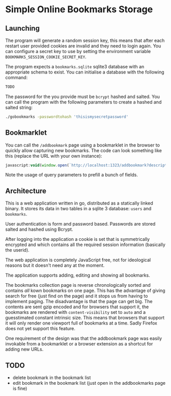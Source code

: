 # Simple Online Bookmarks Storage

## Launching

The program will generate a random session key, this means that after each restart user provided cookies are invalid and they need to login again. You can configure a secret key to use by setting the environment variable `BOOKMARKS_SESSION_COOKIE_SECRET_KEY`.

The program expects a `bookmarks.sqlite` sqlite3 database with an appropriate schema to exist. You can initialise a database with the following command:

```bash
TODO
```

The password for the you provide must be `bcrypt` hashed and salted. You can call the program with the following parameters to create a hashed and salted string:

```bash
./gobookmarks -passwordtohash 'thisismysecretpassword'
```

## Bookmarklet

You can call the `/addbookmark` page using a bookmarklet in the browser to quickly allow capturing new bookmarks. The code can look something like this (replace the URL with your own instance):

```js
javascript:void(window.open(`http://localhost:1323/addbookmark?description=${encodeURIComponent(document.querySelector('meta[name="description"]')?.content  ?? document.querySelector('meta[name="twitter:description"]')?.content ?? "")}&title=${encodeURIComponent(document.title)}&url=${encodeURIComponent(location.href)}`,'Save Bookmark', 'width=700,height=500,left=0,top=0,resizable=yes,toolbar=no,location=no,scrollbars=yes,status=no,menubar=no'));
```

Note the usage of query parameters to prefill a bunch of fields.

## Architecture

This is a web application written in go, distributed as a statically linked binary. It stores its data in two tables in a sqlite 3 database: `users` and `bookmarks`.

User authentication is form and password based. Passwords are stored salted and hashed using Bcrypt.

After logging into the application a cookie is set that is symmetrically encrypted and which contains all the required session information (basically the userid).

The web application is completely JavaScript free, not for ideological reasons but it doesn't need any at the moment.

The application supports adding, editing and showing all bookmarks.

The bookmarks collection page is reverse chronologically sorted and contains _all_ kown bookmarks on one page. This has the advantage of giving search for free (just find on the page) and it stops us from having to implement paging. The disadvantage is that the page can get big. The contents are sent gzip encoded and for browsers that support it, the bookmarks are rendered with `content-visibility` set to `auto` and a guesstimated constant intrinsic size. This means that browsers that support it will only render one viewport full of bookmarks at a time. Sadly Firefox does not yet support this feature.

One requirement of the design was that the addbookmark page was easily invokable from a bookmarklet or a browser extension as a shortcut for adding new URLs.

## TODO

- delete bookmark in the bookmark list
- edit bookmark in the bookmark list (just open in the addbookmarks page is fine)
